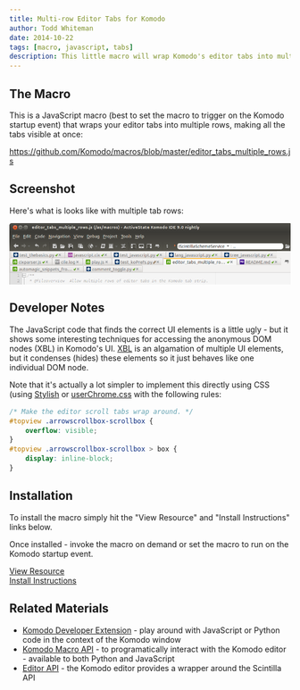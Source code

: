 ```yaml
---
title: Multi-row Editor Tabs for Komodo
author: Todd Whiteman
date: 2014-10-22
tags: [macro, javascript, tabs]
description: This little macro will wrap Komodo's editor tabs into multiple rows of tabs when there is not enough space to display all of them.
---
```


## The Macro

This is a JavaScript macro (best to set the macro to trigger on the Komodo
startup event) that wraps your editor tabs into multiple rows, making all the
tabs visible at once:

https://github.com/Komodo/macros/blob/master/editor_tabs_multiple_rows.js

## Screenshot

Here's what is looks like with multiple tab rows:

<img src="/assets/images/blog/2014-10/multi-row-editor-tabs.png" style="vertical-align: middle">

## Developer Notes

The JavaScript code that finds the correct UI elements is a little ugly - but it
shows some interesting techniques for accessing the anonymous DOM nodes (XBL) in
Komodo's UI. [XBL][] is an algamation of multiple UI elements, but it condenses
(hides) these elements so it just behaves like one individual DOM node.

Note that it's actually a lot simpler to implement this directly using CSS
(using [Stylish][] or [userChrome.css][] with the following rules:

```CSS
/* Make the editor scroll tabs wrap around. */
#topview .arrowscrollbox-scrollbox {
	overflow: visible;
}
#topview .arrowscrollbox-scrollbox > box {
	display: inline-block;
}
```

## Installation

To install the macro simply hit the "View Resource" and "Install Instructions"
links below.

Once installed - invoke the macro on demand or set the macro to run on the
Komodo startup event.

<div class="centered">
    <div class="spacer"></div>
    <a href="http://komodoide.com/resources/macros/toddw-as--multiroweditortabs/" class="button big primary">
        <i class="icon icon-eye"></i>
        View Resource
    </a>
    <div class="spacer-half"></div>
    <span>
        <i class="icon icon-question"></i>
        <a href="http://komodoide.com/resources/install-instructions/#pane-macro" target="_blank">Install Instructions</a>
    </span>
</div>

## Related Materials

* [Komodo Developer Extension][] - play around with JavaScript or Python code in
  the context of the Komodo window
* [Komodo Macro API][] - to programatically interact with the Komodo editor -
  available to both Python and JavaScript
* [Editor API][] - the Komodo editor provides a wrapper around the Scintilla API


[XBL]: https://developer.mozilla.org/en-US/docs/XBL
[Stylish]: http://komodoide.com/resources/addons/jasonbarnabe--stylish/
[userChrome.css]: http://community.activestate.com/faq/customizing-the-komodo-ui
[Komodo Developer Extension]: /framed/?http://community.activestate.com/node/1824
[Komodo Macro API]: /framed/?http://docs.activestate.com/komodo/latest/macroapi.html
[Editor API]: http://www.scintilla.org/ScintillaDoc.html
